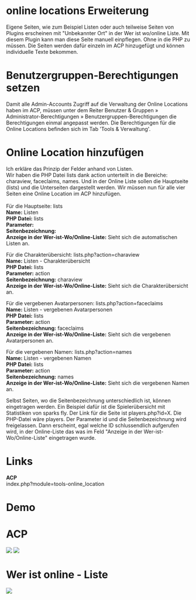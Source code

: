 # online locations Erweiterung
Eigene Seiten, wie zum Beispiel Listen oder auch teilweise Seiten von Plugins erscheinen mit "Unbekannter Ort" in der Wer ist wo/online Liste. Mit diesem Plugin kann man diese Seite manuell einpflegen. Ohne in die PHP zu müssen. Die Seiten werden dafür einzeln im ACP hinzugefügt und können individuelle Texte bekommen. 

# Benutzergruppen-Berechtigungen setzen
Damit alle Admin-Accounts Zugriff auf die Verwaltung der Online Locations haben im ACP, müssen unter dem Reiter Benutzer & Gruppen » Administrator-Berechtigungen » Benutzergruppen-Berechtigungen die Berechtigungen einmal angepasst werden. Die Berechtigungen für die Online Locations befinden sich im Tab 'Tools & Verwaltung'.

# Online Location hinzufügen
Ich erkläre das Prinzip der Felder anhand von Listen.<br>
Wir haben die PHP Datei lists dank action unterteilt in die Bereiche: charaview, faceclaims, names. Und in der Online Liste sollen die Hauptseite (lists) und die Unterseiten dargestellt werden. Wir müssen nun für alle vier Seiten eine Online Location im ACP hinzufügen.<br><br>
Für die Hauptseite: lists<br>
<b>Name:</b> Listen<br>
<b>PHP Datei:</b> lists<br>
<b>Parameter:</b><br>
<b>Seitenbezeichnung:</b><br>
<b>Anzeige in der Wer-ist-Wo/Online-Liste:</b> Sieht sich die automatischen Listen an.<br>

Für die Charakterübersicht: lists.php?action=charaview<br>
<b>Name:</b> Listen - Charakterübersicht<br>
<b>PHP Datei:</b> lists<br>
<b>Parameter:</b> action<br>
<b>Seitenbezeichnung:</b> charaview<br>
<b>Anzeige in der Wer-ist-Wo/Online-Liste:</b> Sieht sich die Charakterübersicht an.<br>

Für die vergebenen Avatarpersonen: lists.php?action=faceclaims<br>
<b>Name:</b> Listen - vergebenen Avatarpersonen<br>
<b>PHP Datei:</b> lists<br>
<b>Parameter:</b> action<br>
<b>Seitenbezeichnung:</b> faceclaims<br>
<b>Anzeige in der Wer-ist-Wo/Online-Liste:</b> Sieht sich die vergebenen Avatarpersonen an.<br>

Für die vergebenen Namen: lists.php?action=names<br>
<b>Name:</b> Listen - vergebenen Namen<br>
<b>PHP Datei:</b> lists<br>
<b>Parameter:</b> action<br>
<b>Seitenbezeichnung:</b> names<br>
<b>Anzeige in der Wer-ist-Wo/Online-Liste:</b> Sieht sich die vergebenen Namen an.<br>

Selbst Seiten, wo die Seitenbezeichnung unterschiedlich ist, können eingetragen werden. Ein Beispiel dafür ist die Spielerübersicht mit Statistiken von sparks fly. Der Link für die Seite ist players.php?id=X. Die PHP-Datei wäre players. Der Parameter id und die Seitenbezeichnung wird freigelassen. Dann erscheint, egal welche ID schlussendlich aufgerufen wird, in der Online-Liste das was im Feld "Anzeige in der Wer-ist-Wo/Online-Liste" eingetragen wurde.

# Links
<b>ACP</b><br>
index.php?module=tools-online_location

# Demo
# ACP
<img src="https://stormborn.at/plugins/onlinelocation_acp.png">
<img src="https://stormborn.at/plugins/onlinelocation_acp_add.png">

# Wer ist online - Liste
<img src="https://stormborn.at/plugins/onlinelocation_online.png">
